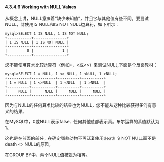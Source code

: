 #### 4.3.4.6 Working with NULL Values

从概念上讲，NULL意味着“缺少未知值”，并且它与其他值有些不同。要测试NULL，请使用IS NULL和IS NOT NULL运算符，如下所示：

```
mysql>SELECT 1 IS NULL, 1 IS NOT NULL;
+-----------+---------------+
| 1 IS NULL | 1 IS NOT NULL |
+-----------+---------------+
|         0 |             1 |
+-----------+---------------+
```

您不能使用算术比较运算符（例如=，&lt;或&lt;&gt;）来测试NULL,下面是个反面教材：

```
mysql>SELECT 1 = NULL, 1 <> NULL, 1 <NULL, 1 >NULL;
+----------+-----------+----------+----------+
| 1 = NULL | 1 <>NULL  | 1 <NULL  | 1 >NULL  |
+----------+-----------+----------+----------+
|     NULL |      NULL |     NULL |     NULL |
+----------+-----------+----------+----------+
```

因为与NULL的任何算术比较的结果也为NULL，您不能从这种比较获得任何有意义的结果。

在MySQL中，0或NULL表示false，任何其他值都表示真。布尔运算的真值默认为1。

这也是在前面的部分，在确定哪些动物不再活着使用death IS NOT NULL而不是death &lt;&gt; NULL的原因。

在GROUP BY中，两个NULL值被视为相等。

